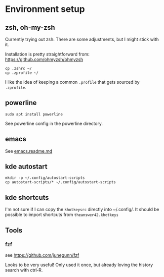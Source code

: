 # Environment setup
## zsh, oh-my-zsh
Currently trying out zsh. There are some adjustments, but I might stick with it.

Installation is pretty straightforward from: https://github.com/ohmyzsh/ohmyzsh

```
cp .zshrc ~/
cp .zprofile ~/
```
I like the idea of keeping a common `.profile` that gets sourced 
by `.zprofile`.

## powerline
```
sudo apt install powerline
```
See powerline config in the powerline directory.

## emacs
See [emacs.readme.md](emacs.readme.md)

## kde autostart
```
mkdir -p ~/.config/autostart-scripts
cp autostart-scripts/* ~/.config/autostart-scripts
```
## kde shortcuts
I'm not sure if I can copy the `khotkeysrc` directly into ~/.config/. It should 
be possible to import shortcuts from `theanswer42.khotkeys`

## Tools
### fzf
see https://github.com/junegunn/fzf

Looks to be very useful! Only used it once, but already loving the history
search with ctrl-R.
